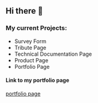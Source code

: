 ## Hi there 👋

### My current Projects:
- Survey Form
- Tribute Page
- Technical Documentation Page
- Product Page
- Portfolio Page


#### Link to my portfolio page
[portfolio page](https://pihub789.github.io/portfolio)




<!--
**Pihub789/pihub789** is a ✨ _special_ ✨ repository because its `README.md` (this file) appears on your GitHub profile.

Here are some ideas to get you started:

- 🔭 I’m currently working on ...
- 🌱 I’m currently learning ...
- 👯 I’m looking to collaborate on ...
- 🤔 I’m looking for help with ...
- 💬 Ask me about ...
- 📫 How to reach me: ...
- 😄 Pronouns: ...
- ⚡ Fun fact: ...
-->
